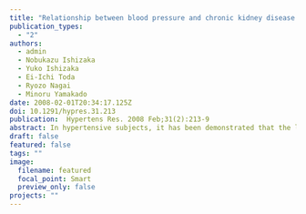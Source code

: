 ```yaml
---
title: "Relationship between blood pressure and chronic kidney disease in the Japanese population: the lower the better even in individuals without hypertension?"
publication_types:
  - "2"
authors:
  - admin
  - Nobukazu Ishizaka
  - Yuko Ishizaka
  - Ei-Ichi Toda
  - Ryozo Nagai
  - Minoru Yamakado
date: 2008-02-01T20:34:17.125Z
doi: 10.1291/hypres.31.213
publication:  Hypertens Res. 2008 Feb;31(2):213-9
abstract: In hypertensive subjects, it has been demonstrated that the lower the blood pressure, the lower the incidence of chronic kidney disease (CKD). However, whether this relationship holds true in individuals without hypertension--that is, in individuals with a blood pressure <140/90 mmHg--remains unknown. This study was performed to assess the relationship between blood pressure and CKD in a Japanese population without hypertension. Among 13,007 Japanese participants in a general health screening, 9,596 (5,691 men and 3,905 women) were found to have either normal blood pressure or prehypertension, and were enrolled in this study. We categorized these individuals' blood pressure into six classes: BP-C1, <90/<65 mmHg; BP-C2, 90-100/65-70 mmHg; BP-C3, 100-110/70-75 mmHg; BP-C4, 110-120/75-80 mmHg; BP-C5, 120-130/80-85 mmHg; and BP-C6, 130-140/85-90 mmHg. Albuminuria was defined as a urinary albumin excretion ratio of > or =30 mg/g. Low estimated glomerular filtration rate (eGFR) was defined as eGFR <60 mL/min/1.73 m2. In men, when BP-C3 was used as a reference, multivariate logistic regression analysis adjusted for age, body mass index, serum lipid profiles, fasting plasma glucose and smoking status showed that BP-C1, BP-C2, BP-C4, BP-C5 and BP-C6 were associated with albuminuria with an adjusted odds ratio of 1.85 (0.53-6.46), 1.22 (0.59-2.51), 1.62 (1.01-2.59), 2.57 (1.64-4.02), and 3.81 (2.44-5.96). In women, the adjusted odds ratios of the risk for albuminuria in BP-C2, BP-C3, BP-C4, BP-C5 and BP-C6, as compared with BP-C1 as a reference, were 1.83 (0.70-4.79), 2.13 (0.84-5.42), 2.80 (1.10-7.14), 2.59 (0.99-6.78), and 3.99 (1.50-10.64). Blood pressure was not significantly associated with low eGFR in either gender. The risk for albuminuria was significantly greater when blood pressure exceeded 110/75 mmHg in both genders. 
draft: false
featured: false
tags: ""
image:
  filename: featured
  focal_point: Smart
  preview_only: false
projects: ""
---
```


